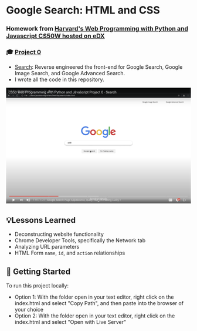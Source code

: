 # Google Search: HTML and CSS
### Homework from [Harvard's Web Programming with Python and Javascript CS50W hosted on eDX](https://www.edx.org/course/cs50s-web-programming-with-python-and-javascript)
### 🎓 [Project 0](https://cs50.harvard.edu/x/2020/psets/6/)
- [Search](https://cs50.harvard.edu/web/2020/projects/0/search/): Reverse engineered the front-end for Google Search, Google Image Search, and Google Advanced Search.
- I wrote all the code in this repository.

[![Search Demo](youtube-thumbnail.png)](https://www.youtube.com/watch?v=EmUotaFwmRc)

## 💡Lessons Learned
- Deconstructing website functionality
- Chrome Developer Tools, specifically the Network tab
- Analyzing URL parameters
- HTML Form `name`, `id`, and `action` relationships

## 🚀 Getting Started
To run this project locally:
- Option 1: With the folder open in your text editor, right click on the index.html and select "Copy Path", and then paste into the browser of your choice
- Option 2: With the folder open in your text editor, right click on the index.html and select "Open with Live Server"